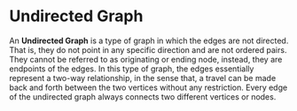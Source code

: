 # Undirected Graph

An **Undirected Graph** is a type of graph in which the edges are not directed. That is, they do not point in any specific direction and are not ordered pairs. They cannot be referred to as originating or ending node, instead, they are endpoints of the edges. In this type of graph, the edges essentially represent a two-way relationship, in the sense that, a travel can be made back and forth between the two vertices without any restriction. Every edge of the undirected graph always connects two different vertices or nodes.